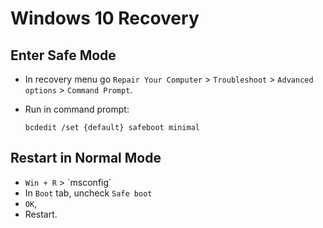 # Windows 10 Recovery

## Enter Safe Mode
- In recovery menu go `Repair Your Computer` > `Troubleshoot` > `Advanced options` > `Command Prompt`.

- Run in command prompt:
  ```
  bcdedit /set {default} safeboot minimal
  ```

## Restart in Normal Mode
- `Win + R` > `msconfig´
- In `Boot` tab, uncheck `Safe boot`
- `OK`,
- Restart.
